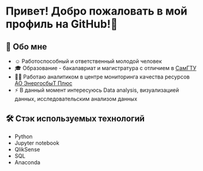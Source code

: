 # Привет! Добро пожаловать в мой профиль на GitHub!👋

## 👦 Обо мне
- ☺️ Работоспособный и ответственный молодой человек
- 🎓 Образование - бакалавриат и магистратура с отличием в [СамГТУ](https://samgtu.ru/)
- 👨‍💻 Работаю аналитиком в центре мониторинга качества ресурсов [АО ЭнергосбыТ Плюс](https://samara.esplus.ru/)
- ⚡ В данный момент интересуюсь Data analysis, визуализацией данных, исследовательским анализом данных

## 🛠 Стэк используемых технологий
- Python
- Jupyter notebook
- QlikSense
- SQL
- Anaconda
<!---
gorbunovvitaly/gorbunovvitaly is a ✨ special ✨ repository because its `README.md` (this file) appears on your GitHub profile.
You can click the Preview link to take a look at your changes.
--->
